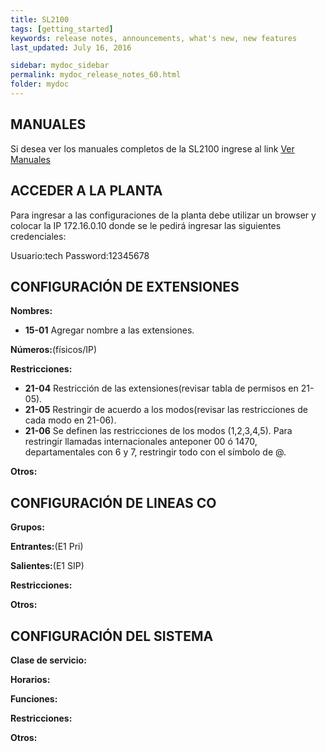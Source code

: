 ```yaml
---
title: SL2100
tags: [getting_started]
keywords: release notes, announcements, what's new, new features
last_updated: July 16, 2016

sidebar: mydoc_sidebar
permalink: mydoc_release_notes_60.html
folder: mydoc
---
```

## MANUALES
Si desea ver los manuales completos de la SL2100 ingrese al link [Ver Manuales](https://drive.google.com/drive/folders/12A8vo8xROqJdaGIwD6x4NSJPwsDGlLmt?usp=sharing "Manuales SL2100")

## ACCEDER A LA PLANTA
Para ingresar a las configuraciones de la planta debe utilizar un browser y colocar la IP 172.16.0.10 donde se le pedirá ingresar las siguientes credenciales:

Usuario:tech
Password:12345678

## CONFIGURACIÓN DE EXTENSIONES
**Nombres:**
*  **15-01** Agregar nombre a las extensiones.

**Números:**(físicos/IP)

**Restricciones:**

*  **21-04** Restricción de las extensiones(revisar tabla de permisos en 21-05).
*  **21-05** Restringir de acuerdo a los modos(revisar las restricciones de cada modo en 21-06).
*  **21-06** Se definen las restricciones de los modos (1,2,3,4,5). Para restringir llamadas internacionales anteponer 00 ó 1470, departamentales con 6 y 7, restringir todo con el símbolo de @.

**Otros:**

## CONFIGURACIÓN DE LINEAS CO

**Grupos:**

**Entrantes:**(E1 Pri)

**Salientes:**(E1 SIP)

**Restricciones:**

**Otros:**


## CONFIGURACIÓN DEL SISTEMA

**Clase de servicio:**

**Horarios:**

**Funciones:**

**Restricciones:**

**Otros:**
